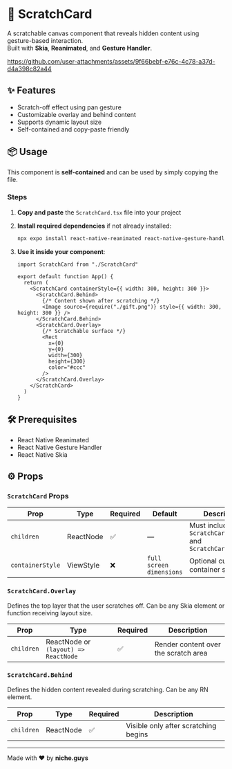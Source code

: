 # 🎉 ScratchCard

A scratchable canvas component that reveals hidden content using gesture-based interaction.  
Built with **Skia**, **Reanimated**, and **Gesture Handler**.

https://github.com/user-attachments/assets/9f66bebf-e76c-4c78-a37d-d4a398c82a44

## ✨ Features

- Scratch-off effect using pan gesture  
- Customizable overlay and behind content  
- Supports dynamic layout size  
- Self-contained and copy-paste friendly  

## 📦 Usage

This component is **self-contained** and can be used by simply copying the file.

### Steps

1. **Copy and paste** the `ScratchCard.tsx` file into your project  
2. **Install required dependencies** if not already installed:

   ```bash
   npx expo install react-native-reanimated react-native-gesture-handler @shopify/react-native-skia
   ```

3. **Use it inside your component**:

   ```tsx
   import ScratchCard from "./ScratchCard"

   export default function App() {
     return (
       <ScratchCard containerStyle={{ width: 300, height: 300 }}>
         <ScratchCard.Behind>
           {/* Content shown after scratching */}
           <Image source={require("./gift.png")} style={{ width: 300, height: 300 }} />
         </ScratchCard.Behind>
         <ScratchCard.Overlay>
           {/* Scratchable surface */}
           <Rect
             x={0}
             y={0}
             width={300}
             height={300}
             color="#ccc"
           />
         </ScratchCard.Overlay>
       </ScratchCard>
     )
   }
   ```

## 🛠 Prerequisites

- React Native Reanimated  
- React Native Gesture Handler  
- React Native Skia

## ⚙️ Props

### `ScratchCard` Props

| Prop            | Type            | Required | Default                  | Description                                 |
|-----------------|-----------------|----------|--------------------------|---------------------------------------------|
| `children`      | ReactNode       | ✅       | —                        | Must include `ScratchCard.Behind` and `ScratchCard.Overlay` |
| `containerStyle`| ViewStyle       | ❌       | `full screen dimensions` | Optional custom container styling           |

### `ScratchCard.Overlay`

Defines the top layer that the user scratches off. Can be any Skia element or function receiving layout size.

| Prop      | Type                                   | Required | Description                          |
|-----------|----------------------------------------|----------|--------------------------------------|
| `children`| ReactNode or `(layout) => ReactNode`   | ✅       | Render content over the scratch area|

### `ScratchCard.Behind`

Defines the hidden content revealed during scratching. Can be any RN element.

| Prop      | Type          | Required | Description                           |
|-----------|---------------|----------|---------------------------------------|
| `children`| ReactNode     | ✅       | Visible only after scratching begins  |

---

Made with ❤️ by **niche.guys**
